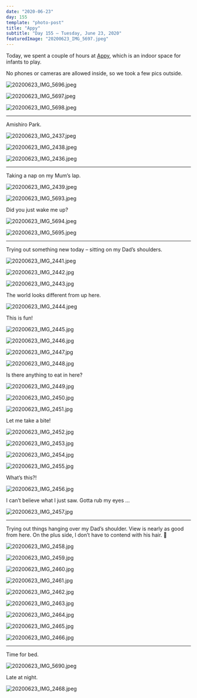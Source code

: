 ```yaml
---
date: "2020-06-23"
day: 155
template: "photo-post"
title: "Appy"
subtitle: "Day 155 – Tuesday, June 23, 2020"
featuredImage: "20200623_IMG_5697.jpeg"
---
```


Today, we spent a couple of hours at <a href="https://associe-international.co.jp/%E6%96%BD%E8%A8%AD%E7%B4%B9%E4%BB%8B/appy/">Appy</a>, which is an indoor space for infants to play.

No phones or cameras are allowed inside, so we took a few pics outside.

![20200623_IMG_5696.jpeg](20200623_IMG_5696.jpeg)

![20200623_IMG_5697.jpeg](20200623_IMG_5697.jpeg)

![20200623_IMG_5698.jpeg](20200623_IMG_5698.jpeg)

<hr />

Amishiro Park.

![20200623_IMG_2437.jpeg](20200623_IMG_2437.jpeg)

![20200623_IMG_2438.jpeg](20200623_IMG_2438.jpeg)

![20200623_IMG_2436.jpeg](20200623_IMG_2436.jpeg)

<hr />

Taking a nap on my Mum’s lap.

![20200623_IMG_2439.jpeg](20200623_IMG_2439.jpeg)

![20200623_IMG_5693.jpeg](20200623_IMG_5693.jpeg)

Did you just wake me up?

![20200623_IMG_5694.jpeg](20200623_IMG_5694.jpeg)

![20200623_IMG_5695.jpeg](20200623_IMG_5695.jpeg)

<hr />

Trying out something new today – sitting on my Dad’s shoulders.

![20200623_IMG_2441.jpeg](20200623_IMG_2441.jpeg)

![20200623_IMG_2442.jpg](20200623_IMG_2442.jpg)

![20200623_IMG_2443.jpg](20200623_IMG_2443.jpg)

The world looks different from up here.

![20200623_IMG_2444.jpeg](20200623_IMG_2444.jpeg)

This is fun!

![20200623_IMG_2445.jpg](20200623_IMG_2445.jpg)

![20200623_IMG_2446.jpg](20200623_IMG_2446.jpg)

![20200623_IMG_2447.jpg](20200623_IMG_2447.jpg)

![20200623_IMG_2448.jpg](20200623_IMG_2448.jpg)

Is there anything to eat in here?

![20200623_IMG_2449.jpg](20200623_IMG_2449.jpg)

![20200623_IMG_2450.jpg](20200623_IMG_2450.jpg)

![20200623_IMG_2451.jpg](20200623_IMG_2451.jpg)

Let me take a bite!

![20200623_IMG_2452.jpg](20200623_IMG_2452.jpg)

![20200623_IMG_2453.jpg](20200623_IMG_2453.jpg)

![20200623_IMG_2454.jpg](20200623_IMG_2454.jpg)

![20200623_IMG_2455.jpg](20200623_IMG_2455.jpg)

What’s this?!

![20200623_IMG_2456.jpg](20200623_IMG_2456.jpg)

I can’t believe what I just saw. Gotta rub my eyes …

![20200623_IMG_2457.jpg](20200623_IMG_2457.jpg)

<hr />

Trying out things hanging over my Dad’s shoulder. View is nearly as good from here. On the plus side, I don’t have to contend with his hair. 🤪

![20200623_IMG_2458.jpg](20200623_IMG_2458.jpg)

![20200623_IMG_2459.jpg](20200623_IMG_2459.jpg)

![20200623_IMG_2460.jpg](20200623_IMG_2460.jpg)

![20200623_IMG_2461.jpg](20200623_IMG_2461.jpg)

![20200623_IMG_2462.jpg](20200623_IMG_2462.jpg)

![20200623_IMG_2463.jpg](20200623_IMG_2463.jpg)

![20200623_IMG_2464.jpg](20200623_IMG_2464.jpg)

![20200623_IMG_2465.jpg](20200623_IMG_2465.jpg)

![20200623_IMG_2466.jpg](20200623_IMG_2466.jpg)

<hr />

Time for bed.

![20200623_IMG_5690.jpeg](20200623_IMG_5690.jpeg)

Late at night.

![20200623_IMG_2468.jpeg](20200623_IMG_2468.jpeg)
